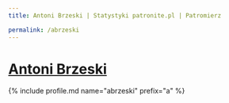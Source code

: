 ```yaml
---
title: Antoni Brzeski | Statystyki patronite.pl | Patromierz

permalink: /abrzeski
---
```


# [Antoni Brzeski](https://patronite.pl/abrzeski)

{% include profile.md name="abrzeski" prefix="a" %}
